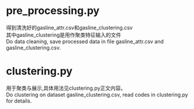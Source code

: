 # pre_processing.py  
得到清洗好的gasline_attr.csv和gasline_clustering.csv  
其中gasline_clustering是用作聚类特征输入的文件  
Do data cleaning, save processed data in file gasline_attr.csv and gasline_clustering.csv.

# clustering.py  
用于聚类与展示,具体用法见clustering.py正文内容。  
Do clustering on dataset gasline_clustering.csv, read codes in clustering.py for details.  
